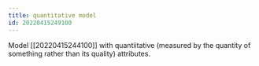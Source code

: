 ```yaml
---
title: quantitative model
id: 20220415249100
---
```


Model [[20220415244100]] with quantiitative (measured by the quantity of something rather than its quality) attributes.
